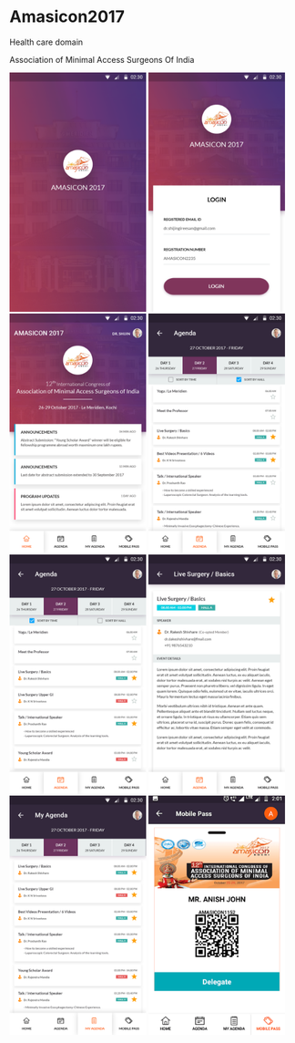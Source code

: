 # Amasicon2017
Health care domain

Association of Minimal Access Surgeons Of India


<img src="https://github.com/raheez/Amasicon2017/blob/master/1-splash.png" width="240" height="420">  <img src="https://github.com/raheez/Amasicon2017/blob/master/2-login.png" width="240" height="420"> <img src="https://github.com/raheez/Amasicon2017/blob/master/3-dashboard.png" width="240" height="420">
<img src="https://github.com/raheez/Amasicon2017/blob/master/4-agenda.png" width="240" height="420">  <img src="https://github.com/raheez/Amasicon2017/blob/master/5-agenda2.png" width="240" height="420"> <img src="https://github.com/raheez/Amasicon2017/blob/master/6-agenda_details.png" width="240" height="420">
<img src="https://github.com/raheez/Amasicon2017/blob/master/7-my_agenda.png" width="240" height="420"> <img src="https://github.com/raheez/Amasicon2017/blob/master/8-mobile_pass.png" width="240" height="420">

